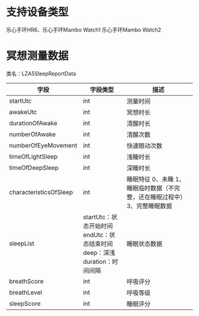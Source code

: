 <a name="lC0iU"></a>
# 支持设备类型
乐心手环HR6、乐心手环Mambo Watch1 乐心手环Mambo Watch2
<a name="jtQ5r"></a>
# 冥想测量数据
类名：LZA5SleepReportData

| 字段 | 字段类型 | 描述 |
| --- | --- | --- |
| startUtc | int | 测量时间 |
| awakeUtc | int | 冥想时长 |
| durationOfAwake | int | 清醒时长 |
| numberOfAwake | int | 清醒次数 |
| numberOfEyeMovement | int | 快速眼动次数 |
| timeOfLightSleep | int | 浅睡时长 |
| timeOfDeepSleep | int | 深睡时长 |
| characteristicsOfSleep | int | 睡眠特征 0、未睡  1、睡眠临时数据（不完整，还在睡眠过程中） 3、完整睡眠数据 |
| sleepList | startUtc：状态开始时间 <br />endUtc：状态结束时间<br />deep：深浅<br />duration：时间间隔 | 睡眠状态数据 |
| breathScore | int | 呼吸评分 |
| breathLevel | int | 呼吸等级 |
| sleepScore | int | 睡眠评分 |




